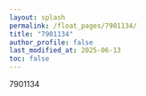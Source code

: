 ```yaml
---
layout: splash
permalink: /float_pages/7901134/
title: "7901134"
author_profile: false
last_modified_at: 2025-06-13
toc: false
---
```

 
7901134
